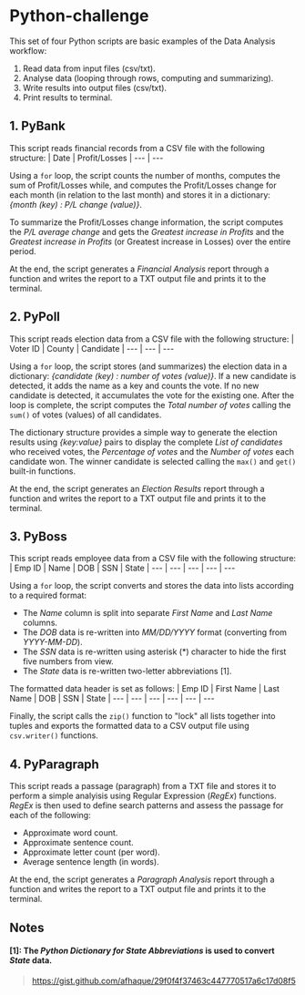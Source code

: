 # Python-challenge
This set of four Python scripts are basic examples of the Data Analysis workflow:
1) Read data from input files (csv/txt).
2) Analyse data (looping through rows, computing and summarizing).
3) Write results into output files (csv/txt).
4) Print results to terminal.

## 1. PyBank
This script reads financial records from a CSV file with the following structure:
| Date | Profit/Losses
| --- | --- 

Using a `for` loop, the script counts the number of months, computes the sum of Profit/Losses while, and computes the Profit/Losses change for each month (in relation to the last month) and stores it in a dictionary: *{month (key) : P/L change (value)}*.

To summarize the Profit/Losses change information, the script computes the *P/L average change* and gets the *Greatest increase in Profits* and the *Greatest increase in Profits* (or Greatest increase in Losses) over the entire period.

At the end, the script generates a *Financial Analysis* report through a function and writes the report to a TXT output file and prints it to the terminal.

## 2. PyPoll
This script reads election data from a CSV file with the following structure:
| Voter ID | County | Candidate
| --- | --- | ---

Using a `for` loop, the script stores (and summarizes) the election data in a dictionary: *{candidate (key) : number of votes (value)}*. If a new candidate is detected, it adds the name as a key and counts the vote. If no new candidate is detected, it accumulates the vote for the existing one. After the loop is complete, the script computes the *Total number of votes* calling the `sum()` of votes (values) of all candidates.

The dictionary structure provides a simple way to generate the election results using *{key:value}* pairs to display the complete *List of candidates* who received votes, the *Percentage of votes* and the *Number of votes* each candidate won. The winner candidate is selected calling the `max()` and `get()` built-in functions.

At the end, the script generates an *Election Results* report through a function and writes the report to a TXT output file and prints it to the terminal.

## 3. PyBoss
This script reads employee data from a CSV file with the following structure: 
| Emp ID | Name | DOB | SSN | State
| --- | --- | --- | --- | ---

Using a `for` loop, the script converts and stores the data into lists according to a required format:
+ The *Name* column is split into separate *First Name* and *Last Name* columns.
+ The *DOB* data is re-written into *MM/DD/YYYY* format (converting from *YYYY-MM-DD*).
+ The *SSN* data is re-written using asterisk (\*) character to hide the first five numbers from view.
+ The *State* data is re-written two-letter abbreviations [1].

The formatted data header is set as follows:
| Emp ID | First Name | Last Name | DOB | SSN | State
| --- | --- | --- | --- | --- | ---

Finally, the script calls the `zip()` function to "lock" all lists together into tuples and exports the formatted data to a CSV output file using `csv.writer()` functions.

## 4. PyParagraph
This script reads a passage (paragraph) from a TXT file and stores it to perform a simple analyisis using Regular Expression (*RegEx*) functions.
*RegEx* is then used to define search patterns and assess the passage for each of the following:
+ Approximate word count.
+ Approximate sentence count.
+ Approximate letter count (per word).
+ Average sentence length (in words).

At the end, the script generates a *Paragraph Analysis* report through a function and writes the report to a TXT output file and prints it to the terminal.

## Notes

#### [1]: The *Python Dictionary for State Abbreviations* is used to convert *State* data.
> https://gist.github.com/afhaque/29f0f4f37463c447770517a6c17d08f5
 
